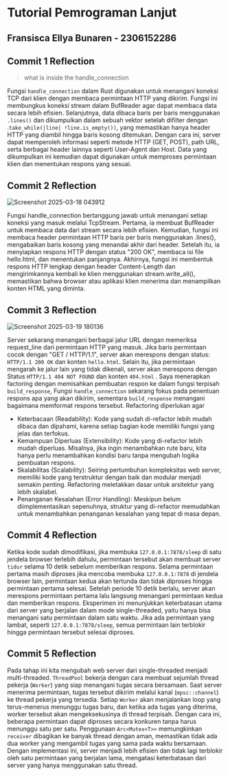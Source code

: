 # Tutorial Pemrograman Lanjut
## Fransisca Ellya Bunaren - 2306152286

## Commit 1 Reflection
> what is inside the handle_connection

Fungsi `handle_connection` dalam Rust digunakan untuk menangani koneksi TCP dari klien dengan membaca permintaan HTTP yang dikirim. Fungsi ini membungkus koneksi stream dalam BufReader agar dapat membaca data secara lebih efisien. Selanjutnya, data dibaca baris per baris menggunakan `.lines()` dan dikumpulkan dalam sebuah vektor setelah difilter dengan .`take_while(|line| !line.is_empty())`, yang memastikan hanya header HTTP yang diambil hingga baris kosong ditemukan. Dengan cara ini, server dapat memperoleh informasi seperti metode HTTP (GET, POST), path URL, serta berbagai header lainnya seperti User-Agent dan Host. Data yang dikumpulkan ini kemudian dapat digunakan untuk memproses permintaan klien dan menentukan respons yang sesuai.

## Commit 2 Reflection
![Screenshot 2025-03-18 043912](https://github.com/user-attachments/assets/e32490e4-b6ab-4a61-b57e-b7e59cdb5dcd)

Fungsi handle_connection bertanggung jawab untuk menangani setiap koneksi yang masuk melalui TcpStream. Pertama, ia membuat BufReader untuk membaca data dari stream secara lebih efisien. Kemudian, fungsi ini membaca header permintaan HTTP baris per baris menggunakan .lines(), mengabaikan baris kosong yang menandai akhir dari header. Setelah itu, ia menyiapkan respons HTTP dengan status "200 OK", membaca isi file hello.html, dan menentukan panjangnya. Akhirnya, fungsi ini membentuk respons HTTP lengkap dengan header Content-Length dan mengirimkannya kembali ke klien menggunakan stream.write_all(), memastikan bahwa browser atau aplikasi klien menerima dan menampilkan konten HTML yang diminta.

## Commit 3 Reflection
![Screenshot 2025-03-19 180136](https://github.com/user-attachments/assets/b7fc0c52-4442-459f-9747-4e54c546e903)

Server sekarang menangani berbagai jalur URL dengan memeriksa request_line dari permintaan HTTP yang masuk. Jika baris permintaan cocok dengan "GET / HTTP/1.1", server akan merespons dengan status: `HTTP/1.1 200 OK` dan konten `hello.html`. Selain itu, jika permintaan mengarah ke jalur lain yang tidak dikenali, server akan merespons dengan Status `HTTP/1.1 404 NOT FOUND` dan konten `404.html` . Saya menerapkan factoring dengan memisahkan pembuatan respon ke dalam fungsi terpisah `build_response`, Fungsi `handle_connection` sekarang fokus pada penentuan respons apa yang akan dikirim, sementara `build_response` menangani bagaimana memformat respons tersebut.  Refactoring diperlukan agar
* Keterbacaan (Readability): Kode yang sudah di-refactor lebih mudah dibaca dan dipahami, karena setiap bagian kode memiliki fungsi yang jelas dan terfokus.
* Kemampuan Diperluas (Extensibility): Kode yang di-refactor lebih mudah diperluas. Misalnya, jika ingin menambahkan rute baru, kita hanya perlu menambahkan kondisi baru tanpa mengubah logika pembuatan respons.
* Skalabilitas (Scalability): Seiring pertumbuhan kompleksitas web server, memiliki kode yang terstruktur dengan baik dan modular menjadi semakin penting. Refactoring meletakkan dasar untuk arsitektur yang lebih skalabel.
* Penanganan Kesalahan (Error Handling): Meskipun belum diimplementasikan sepenuhnya, struktur yang di-refactor memudahkan untuk menambahkan penanganan kesalahan yang tepat di masa depan.

## Commit 4 Reflection
Ketika kode sudah dimodifikasi, jika membuka `127.0.0.1:7878/sleep` di satu jendela browser terlebih dahulu, permintaan tersebut akan membuat server `tidur` selama 10 detik sebelum memberikan respons. Selama permintaan pertama masih diproses jika mencoba membuka `127.0.0.1:7878` di jendela browser lain, permintaan kedua akan tertunda dan tidak diproses hingga permintaan pertama selesai. Setelah periode 10 detik berlalu, server akan merespons permintaan pertama lalu langsung menangani permintaan kedua dan memberikan respons. Eksperimen ini menunjukkan keterbatasan utama dari server yang berjalan dalam mode single-threaded, yaitu hanya bisa menangani satu permintaan dalam satu waktu. Jika ada permintaan yang lambat, seperti `127.0.0.1:7878/sleep`, semua permintaan lain terblokir hingga permintaan tersebut selesai diproses.

## Commit 5 Reflection
Pada tahap ini kita mengubah web server dari single-threaded menjadi multi-threaded. `ThreadPool` bekerja dengan cara membuat sejumlah thread pekerja (`Worker`) yang siap menangani tugas secara bersamaan. Saat server menerima permintaan, tugas tersebut dikirim melalui kanal (`mpsc::channel`) ke thread pekerja yang tersedia. Setiap `Worker` akan menjalankan loop yang terus-menerus menunggu tugas baru, dan ketika ada tugas yang diterima, worker tersebut akan mengeksekusinya di thread terpisah. Dengan cara ini, beberapa permintaan dapat diproses secara konkuren tanpa harus menunggu satu per satu. Penggunaan `Arc<Mutex<T>>` memungkinkan `receiver` dibagikan ke banyak thread dengan aman, memastikan tidak ada dua worker yang mengambil tugas yang sama pada waktu bersamaan. Dengan implementasi ini, server menjadi lebih efisien dan tidak lagi terblokir oleh satu permintaan yang berjalan lama, mengatasi keterbatasan dari server yang hanya menggunakan satu thread.